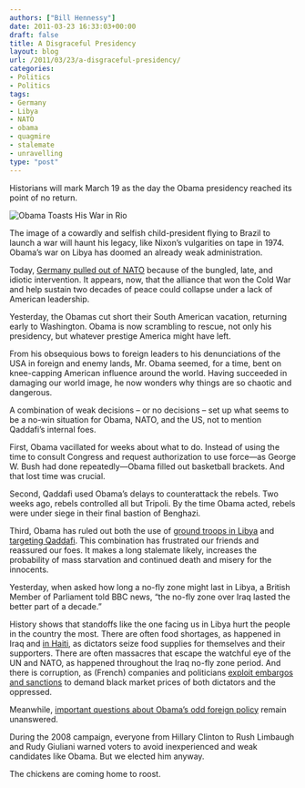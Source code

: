 ```yaml
---
authors: ["Bill Hennessy"]
date: 2011-03-23 16:33:03+00:00
draft: false
title: A Disgraceful Presidency
layout: blog
url: /2011/03/23/a-disgraceful-presidency/
categories:
- Politics
- Politics
tags:
- Germany
- Libya
- NATO
- obama
- quagmire
- stalemate
- unravelling
type: "post"
---
```


Historians will mark March 19 as the day the Obama presidency reached its point of no return. 

 

![Obama Toasts His War in Rio](https://i.dailymail.co.uk/i/pix/2011/03/22/article-1368693-0B47049F00000578-447_470x423.jpg)


 

The image of a cowardly and selfish child-president flying to Brazil to launch a war will haunt his legacy, like Nixon’s vulgarities on tape in 1974. Obama’s war on Libya has doomed an already weak administration. 

 

Today, [Germany pulled out of NATO](https://www.dailymail.co.uk/news/article-1368693/Libya-war-Germans-pull-forces-NATO-Libyan-coalition-falls-apart.html) because of the bungled, late, and idiotic intervention. It appears, now, that the alliance that won the Cold War and help sustain two decades of peace could collapse under a lack of American leadership.

 

Yesterday, the Obamas cut short their South American vacation, returning early to Washington. Obama is now scrambling to rescue, not only his presidency, but whatever prestige America might have left.

 

From his obsequious bows to foreign leaders to his denunciations of the USA in foreign and enemy lands, Mr. Obama seemed, for a time, bent on knee-capping American influence around the world. Having succeeded in damaging our world image, he now wonders why things are so chaotic and dangerous.

 

A combination of weak decisions – or no decisions – set up what seems to be a no-win situation for Obama, NATO, and the US, not to mention Qaddafi’s internal foes. 

 

First, Obama vacillated for weeks about what to do. Instead of using the time to consult Congress and request authorization to use force—as George W. Bush had done repeatedly—Obama filled out basketball brackets. And that lost time was crucial.

 

Second, Qaddafi used Obama’s delays to counterattack the rebels. Two weeks ago, rebels controlled all but Tripoli. By the time Obama acted, rebels were under siege in their final bastion of Benghazi.

 

Third, Obama has ruled out both the use of [ground troops in Libya](https://news.yahoo.com/s/ap/20110323/ap_on_re_us/us_us_libya_32) and [targeting Qaddafi](https://www.thaindian.com/newsportal/world-news/it-will-be-unwise-for-allied-forces-to-try-to-kill-gaddafi-gates_100516495.html). This combination has frustrated our friends and reassured our foes. It makes a long stalemate likely, increases the probability of mass starvation and continued death and misery for the innocents.

 

Yesterday, when asked how long a no-fly zone might last in Libya, a British Member of Parliament told BBC news, “the no-fly zone over Iraq lasted the better part of a decade.”

 

History shows that standoffs like the one facing us in Libya hurt the people in the country the most. There are often food shortages, as happened in Iraq and [in Haiti](https://articles.latimes.com/1993-12-20/news/mn-3946_1_rural-areas), as dictators seize food supplies for themselves and their supporters. There are often massacres that escape the watchful eye of the UN and NATO, as happened throughout the Iraq no-fly zone period. And there is corruption, as (French) companies and politicians [exploit embargos and sanctions](https://www.washingtonpost.com/wp-dyn/articles/A16142-2004Oct7.html) to demand black market prices of both dictators and the oppressed. 

 

Meanwhile, [important questions about Obama’s odd foreign policy](https://stlouisteaparty.com/2011/03/20/5-questions-about-libya/) remain unanswered. 

 

During the 2008 campaign, everyone from Hillary Clinton to Rush Limbaugh and Rudy Giuliani warned voters to avoid inexperienced and weak candidates like Obama. But we elected him anyway.

 

The chickens are coming home to roost. 
